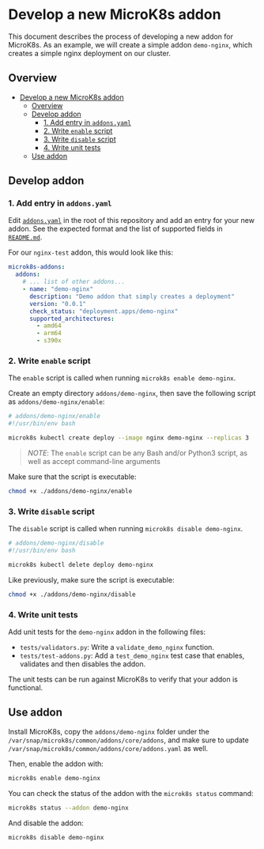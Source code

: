 # Develop a new MicroK8s addon

This document describes the process of developing a new addon for MicroK8s. As an example, we will create a simple addon `demo-nginx`, which creates a simple nginx deployment on our cluster.

## Overview

- [Develop a new MicroK8s addon](#develop-a-new-microk8s-addon)
  - [Overview](#overview)
  - [Develop addon](#develop-addon)
    - [1. Add entry in `addons.yaml`](#1-add-entry-in-addonsyaml)
    - [2. Write `enable` script](#2-write-enable-script)
    - [3. Write `disable` script](#3-write-disable-script)
    - [4. Write unit tests](#4-write-unit-tests)
  - [Use addon](#use-addon)


## Develop addon

### 1. Add entry in `addons.yaml`

Edit [`addons.yaml`](./addons.yaml) in the root of this repository and add an entry for your new addon. See the expected format and the list of supported fields in [`README.md`](./README.md).

For our `nginx-test` addon, this would look like this:

```yaml
microk8s-addons:
  addons:
    # ... list of other addons...
    - name: "demo-nginx"
      description: "Demo addon that simply creates a deployment"
      version: "0.0.1"
      check_status: "deployment.apps/demo-nginx"
      supported_architectures:
        - amd64
        - arm64
        - s390x
```

### 2. Write `enable` script

The `enable` script is called when running `microk8s enable demo-nginx`.

Create an empty directory `addons/demo-nginx`, then save the following script as `addons/demo-nginx/enable`:

```bash
# addons/demo-nginx/enable
#!/usr/bin/env bash

microk8s kubectl create deploy --image nginx demo-nginx --replicas 3
```

> *NOTE*: The `enable` script can be any Bash and/or Python3 script, as well as accept command-line arguments

Make sure that the script is executable:

```bash
chmod +x ./addons/demo-nginx/enable
```

### 3. Write `disable` script

The `disable` script is called when running `microk8s disable demo-nginx`.

```bash
# addons/demo-nginx/disable
#!/usr/bin/env bash

microk8s kubectl delete deploy demo-nginx
```

Like previously, make sure the script is executable:

```bash
chmod +x ./addons/demo-nginx/disable
```

### 4. Write unit tests

Add unit tests for the `demo-nginx` addon in the following files:

- `tests/validators.py`: Write a `validate_demo_nginx` function.
- `tests/test-addons.py`: Add a `test_demo_nginx` test case that enables, validates and then disables the addon.

The unit tests can be run against MicroK8s to verify that your addon is functional.

## Use addon

Install MicroK8s, copy the `addons/demo-nginx` folder under the `/var/snap/microk8s/common/addons/core/addons`, and make sure to update `/var/snap/microk8s/common/addons/core/addons.yaml` as well.

Then, enable the addon with:

```bash
microk8s enable demo-nginx
```

You can check the status of the addon with the `microk8s status` command:

```bash
microk8s status --addon demo-nginx
```

And disable the addon:

```bash
microk8s disable demo-nginx
```
